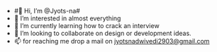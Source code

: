 - #👋 Hi, I’m @Jyots-na#
- 👀 I’m interested in almost everything
- 🌱 I’m currently learning how to crack an interview
- 💞️ I’m looking to collaborate on design or development ideas.
- 📫 for reaching me drop a mail on jyotsnadwivedi2903@gmail.com

<!---
Jyots-na/Jyots-na is a ✨ special ✨ repository because its `README.md` (this file) appears on your GitHub profile.
You can click the Preview link to take a look at your changes.
--->
